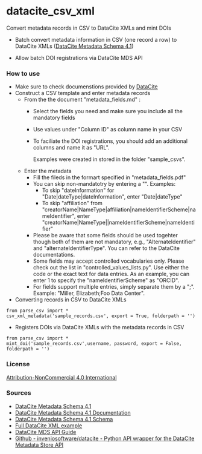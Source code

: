 # datacite_csv_xml
Convert metadata records in CSV to DataCite XMLs and mint DOIs

* Batch convert metadata information in CSV (one record a row) to DataCite XMLs ([DataCite Metadata Schema 4.1](https://schema.datacite.org/meta/kernel-4.1/))

* Allow batch DOI registrations via DataCite MDS API


### How to use
* Make sure to check documenstions provided by [DataCite](https://schema.datacite.org/meta/kernel-4.1/)
* Construct a CSV template and enter metadata records
    * From the the document "metadata_fields.md" :
        * Select the fields you need and make sure you include all the mandatory fields

        * Use values under "Column ID" as column name in your CSV

        * To faciliate the DOI registrations, you should add an additional columns and name it as "URL". 

          Examples were created in stored in the folder "sample_csvs".
    * Enter the metadata
        * Fill the fileds in the formart specified in "metadata_fields.pdf" 
        * You can skip non-mandatotry by entering a "". Examples:
            * To skip "dateInformation" for "Date|dateType|dateInformation", enter "Date|dateType"
            * To skip "affiliation" from "creatorName|NameType|affiliation|nameIdentifierScheme|nameIdentifier", enter "creatorName|NameType||nameIdentifierScheme|nameIdentifier"
        * Please be aware that some fields should be used togehter though both of them are not mandatory, e.g., "AlternateIdentifier" and "alternateIdentifierType". You can refer to the DataCite documentations.
        * Some fields may accept controlled vocabularies only. Please check out the list in "controlled_values_lists.py". Use either the code or the exact text for data entries. As an example, you can enter 1 to specify the "nameIdentifierScheme" as "ORCID".
        * For fields support multiple entries, simply separate them by a ";".  Example: "Miller, Elizabeth;Foo Data Center".
* Converting records in CSV to DataCite XMLs
```
from parse_csv import *
csv_xml_metadata('sample_records.csv', export = True, folderpath = '')
```
* Registers DOIs via DataCite XMLs with the metadata records in CSV
```
from parse_csv import *
mint_doi('sample_records.csv',username, password, export = False, folderpath = '')
```

### License
[Attribution-NonCommercial 4.0 International](https://creativecommons.org/licenses/by-nc/4.0/legalcode)

### Sources
* [DataCite Metadata Schema 4.1](https://schema.datacite.org/meta/kernel-4.1/)
* [DataCite Metadata Schema 4.1 Documentation](https://schema.datacite.org/meta/kernel-4.1/doc/DataCite-MetadataKernel_v4.1.pdf)
* [DataCite Metadata Schema 4.1 Schema](https://schema.datacite.org/meta/kernel-4.1/metadata.xsd)
* [Full DataCite XML example](https://schema.datacite.org/meta/kernel-4.1/example/datacite-example-full-v4.1.xml)
* [DataCite MDS API Guide](https://support.datacite.org/docs/mds-api-guide)
* [Github - inveniosoftware/datacite - Python API wrapper for the DataCite Metadata Store API](https://github.com/inveniosoftware/datacite)
